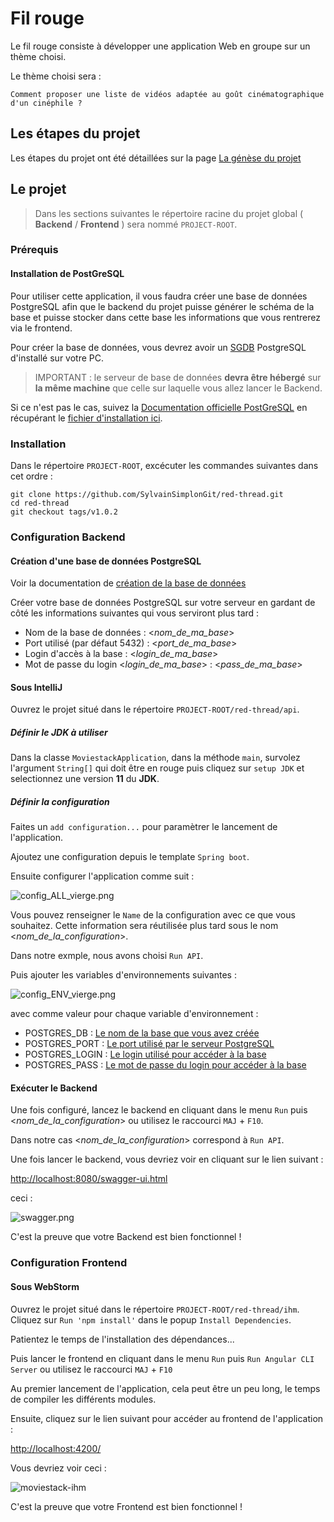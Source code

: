 # Fil rouge

Le fil rouge consiste à développer une application Web en groupe sur un thème choisi.

Le thème choisi sera :

`Comment proposer une liste de vidéos adaptée au goût cinématographique d'un cinéphile ?`

## Les étapes du projet

Les étapes du projet ont été détaillées sur la page [La génèse du projet](documentation/genesis.md)

## Le projet

>Dans les sections suivantes le répertoire racine du projet global ( **Backend** / **Frontend** ) sera nommé `PROJECT-ROOT`.

### Prérequis

#### Installation de PostGreSQL

Pour utiliser cette application, il vous faudra créer une base de données PostgreSQL afin que le backend du projet puisse générer le schéma de la base et puisse stocker dans cette base les informations que vous rentrerez via le frontend.

Pour créer la base de données, vous devrez avoir un [SGDB](<nolink> "Système de Gestion de Base de Données") PostgreSQL d'installé sur votre PC.

> IMPORTANT : le serveur de base de données **devra être hébergé** sur **la même machine** que celle sur laquelle vous allez lancer le Backend.

Si ce n'est pas le cas, suivez la [Documentation officielle PostGreSQL](https://www.enterprisedb.com/edb-docs/d/postgresql/installation-getting-started/installation-guide-installers/12/index.html) en récupérant le [fichier d'installation ici](https://www.enterprisedb.com/downloads/postgres-postgresql-downloads).

### Installation

Dans le répertoire `PROJECT-ROOT`, excécuter les commandes suivantes dans cet ordre :

```shell
git clone https://github.com/SylvainSimplonGit/red-thread.git
cd red-thread
git checkout tags/v1.0.2
```

### Configuration Backend

#### Création d'une base de données PostgreSQL

Voir la documentation de [création de la base de données](documentation/create-db.md)

Créer votre base de données PostgreSQL sur votre serveur en gardant de côté les informations suivantes qui vous serviront plus tard :

- Nom de la base de données : <*nom_de_ma_base*>
- Port utilisé (par défaut 5432) : <*port_de_ma_base*>
- Login d'accès à la base : <*login_de_ma_base*>
- Mot de passe du login <*login_de_ma_base*> : <*pass_de_ma_base*>

#### Sous IntelliJ

Ouvrez le projet situé dans le répertoire `PROJECT-ROOT/red-thread/api`.

##### Définir le JDK à utiliser

Dans la classe `MoviestackApplication`, dans la méthode `main`, survolez l'argument `String[]` qui doit être en rouge puis cliquez sur `setup JDK` et selectionnez une version **11** du **JDK**.

##### Définir la configuration

Faites un `add configuration...` pour paramètrer le lancement de l'application.

Ajoutez une configuration depuis le template `Spring boot`.

Ensuite configurer l'application comme suit :

![config_ALL_vierge.png](./documentation/resources/config_ALL_vierge.png)

Vous pouvez renseigner le `Name` de la configuration avec ce que vous souhaitez. Cette information sera réutilisée plus tard sous le nom <*nom_de_la_configuration*>.

Dans notre exmple, nous avons choisi `Run API`.

Puis ajouter les variables d'environnements suivantes :

![config_ENV_vierge.png](./documentation/resources/config_ENV_vierge.png)

avec comme valeur pour chaque variable d'environnement :

- POSTGRES_DB : [Le nom de la base que vous avez créée](<nolink> "<*nom_de_ma_base*>")
- POSTGRES_PORT : [Le port utilisé par le serveur PostgreSQL](<nolink> "<*port_de_ma_base*>")
- POSTGRES_LOGIN : [Le login utilisé pour accéder à la base](<nolink> "<*login_de_ma_base*>")
- POSTGRES_PASS : [Le mot de passe du login pour accéder à la base](<nolink> "<*pass_de_ma_base*>")

#### Exécuter le Backend

Une fois configuré, lancez le backend en cliquant dans le menu `Run` puis <*nom_de_la_configuration*> ou utilisez le raccourci `MAJ` + `F10`.

Dans notre cas <*nom_de_la_configuration*> correspond à `Run API`.

Une fois lancer le backend, vous devriez voir en cliquant sur le lien suivant :

[http://localhost:8080/swagger-ui.html](http://localhost:8080/swagger-ui.html)

ceci :

![swagger.png](./documentation/resources/swagger.png)

C'est la preuve que votre Backend est bien fonctionnel !

### Configuration Frontend

#### Sous WebStorm

Ouvrez le projet situé dans le répertoire `PROJECT-ROOT/red-thread/ihm`.
Cliquez sur `Run 'npm install'` dans le popup `Install Dependencies`.

Patientez le temps de l'installation des dépendances...

Puis lancer le frontend en cliquant dans le menu `Run` puis `Run Angular CLI Server` ou utilisez le raccourci `MAJ` + `F10`

Au premier lancement de l'application, cela peut être un peu long, le temps de compiler les différents modules.

Ensuite, cliquez sur le lien suivant pour accéder au frontend de l'application :

[http://localhost:4200/](http://localhost:4200/)

Vous devriez voir ceci :

![moviestack-ihm](documentation/resources/moviestack.png)

C'est la preuve que votre Frontend est bien fonctionnel !
